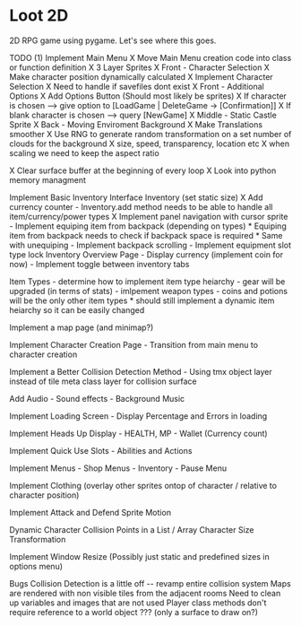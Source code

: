 # Loot 2D
2D RPG game using pygame. Let's see where this goes.

TODO
(1) Implement Main Menu
    X Move Main Menu creation code into class or function definition
    X 3 Layer Sprites
    X Front - Character Selection
        X Make character position dynamically calculated
        X Implement Character Selection
            X Need to handle if savefiles dont exist
    X Front - Additional Options
        X Add Options Button (Should most likely be sprites)
        X If character is chosen --> give option to [LoadGame | DeleteGame -> [Confirmation]]
        X If blank character is chosen --> query [NewGame]
    X Middle - Static Castle Sprite
    X Back - Moving Enviroment Background
        X Make Translations smoother
        X Use RNG to generate random transformation on a set number of clouds for the background
            X size, speed, transparency, location etc
            X when scaling we need to keep the aspect ratio

X Clear surface buffer at the beginning of every loop
    X Look into python memory managment

Implement Basic Inventory Interface
    Inventory (set static size)
        X Add currency counter
        - Inventory.add method needs to be able to handle all item/currency/power types
        X Implement panel navigation with cursor sprite
        - Implement equiping item from backpack (depending on types)
            * Equiping item from backpack needs to check if backpack space is required
            * Same with unequiping
        - Implement backpack scrolling
        - Implement equipment slot type lock
    Inventory Overview Page
        - Display currency (implement coin for now)
        - Implement toggle between inventory tabs

Item Types
    - determine how to implement item type heiarchy
    - gear will be upgraded (in terms of stats)
    - imlpement weapon types
    - coins and potions will be the only other item types
        * should still implement a dynamic item heiarchy so it can be easily changed

Implement a map page (and minimap?)

Implement Character Creation Page
    - Transition from main menu to character creation

Implement a Better Collision Detection Method
    - Using tmx object layer instead of tile meta class layer for collision surface

Add Audio
    - Sound effects
    - Background Music

Implement Loading Screen
    - Display Percentage and Errors in loading

Implement Heads Up Display
    - HEALTH, MP
    - Wallet (Currency count)

Implement Quick Use Slots
    - Abilities and Actions

Implement Menus
    - Shop Menus
    - Inventory
    - Pause Menu

Implement Clothing (overlay other sprites ontop of character / relative to character position)

Implement Attack and Defend Sprite Motion

Dynamic Character Collision Points in a List / Array
Character Size Transformation

Implement Window Resize (Possibly just static and predefined sizes in options menu)

Bugs
Collision Detection is a little off -- revamp entire collision system
Maps are rendered with non visible tiles from the adjacent rooms
Need to clean up variables and images that are not used
Player class methods don't require reference to a world object ??? (only a surface to draw on?)
